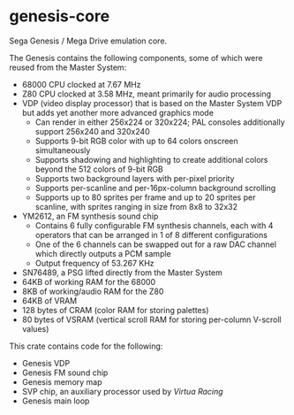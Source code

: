 # genesis-core

Sega Genesis / Mega Drive emulation core.

The Genesis contains the following components, some of which were reused from the Master System:
* 68000 CPU clocked at 7.67 MHz
* Z80 CPU clocked at 3.58 MHz, meant primarily for audio processing
* VDP (video display processor) that is based on the Master System VDP but adds yet another more advanced graphics mode
  * Can render in either 256x224 or 320x224; PAL consoles additionally support 256x240 and 320x240
  * Supports 9-bit RGB color with up to 64 colors onscreen simultaneously
  * Supports shadowing and highlighting to create additional colors beyond the 512 colors of 9-bit RGB
  * Supports two background layers with per-pixel priority
  * Supports per-scanline and per-16px-column background scrolling
  * Supports up to 80 sprites per frame and up to 20 sprites per scanline, with sprites ranging in size from 8x8 to 32x32
* YM2612, an FM synthesis sound chip
  * Contains 6 fully configurable FM synthesis channels, each with 4 operators that can be arranged in 1 of 8 different configurations
  * One of the 6 channels can be swapped out for a raw DAC channel which directly outputs a PCM sample
  * Output frequency of 53.267 KHz
* SN76489, a PSG lifted directly from the Master System
* 64KB of working RAM for the 68000
* 8KB of working/audio RAM for the Z80
* 64KB of VRAM
* 128 bytes of CRAM (color RAM for storing palettes)
* 80 bytes of VSRAM (vertical scroll RAM for storing per-column V-scroll values)

This crate contains code for the following:
* Genesis VDP
* Genesis FM sound chip
* Genesis memory map
* SVP chip, an auxiliary processor used by _Virtua Racing_
* Genesis main loop
